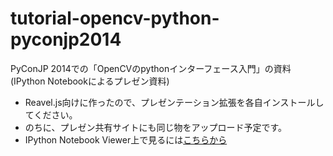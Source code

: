tutorial-opencv-python-pyconjp2014
==================================

PyConJP 2014での「OpenCVのpythonインターフェース入門」の資料(IPython Notebookによるプレゼン資料)

* Reavel.js向けに作ったので、プレゼンテーション拡張を各自インストールしてください。
* のちに、プレゼン共有サイトにも同じ物をアップロード予定です。
* IPython Notebook Viewer上で見るには[こちらから](http://nbviewer.ipython.org/github/payashim/tutorial-opencv-python-pyconjp2014/blob/master/pyconjp2014_payashim.ipynb)